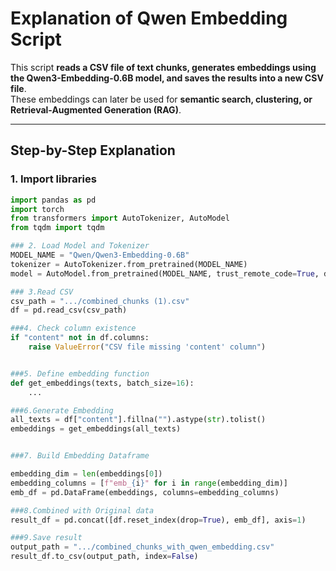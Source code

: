 # Explanation of Qwen Embedding Script

This script **reads a CSV file of text chunks, generates embeddings using the Qwen3-Embedding-0.6B model, and saves the results into a new CSV file**.  
These embeddings can later be used for **semantic search, clustering, or Retrieval-Augmented Generation (RAG)**.

---

## Step-by-Step Explanation

### 1. Import libraries
```python
import pandas as pd
import torch
from transformers import AutoTokenizer, AutoModel
from tqdm import tqdm

### 2. Load Model and Tokenizer
MODEL_NAME = "Qwen/Qwen3-Embedding-0.6B"
tokenizer = AutoTokenizer.from_pretrained(MODEL_NAME)
model = AutoModel.from_pretrained(MODEL_NAME, trust_remote_code=True, device_map="auto")

### 3.Read CSV
csv_path = ".../combined_chunks (1).csv"
df = pd.read_csv(csv_path)

###4. Check column existence
if "content" not in df.columns:
    raise ValueError("CSV file missing 'content' column")


###5. Define embedding function
def get_embeddings(texts, batch_size=16):
    ...

###6.Generate Embedding
all_texts = df["content"].fillna("").astype(str).tolist()
embeddings = get_embeddings(all_texts)


###7. Build Embedding Dataframe

embedding_dim = len(embeddings[0])
embedding_columns = [f"emb_{i}" for i in range(embedding_dim)]
emb_df = pd.DataFrame(embeddings, columns=embedding_columns)

###8.Combined with Original data
result_df = pd.concat([df.reset_index(drop=True), emb_df], axis=1)

###9.Save result
output_path = ".../combined_chunks_with_qwen_embedding.csv"
result_df.to_csv(output_path, index=False)




